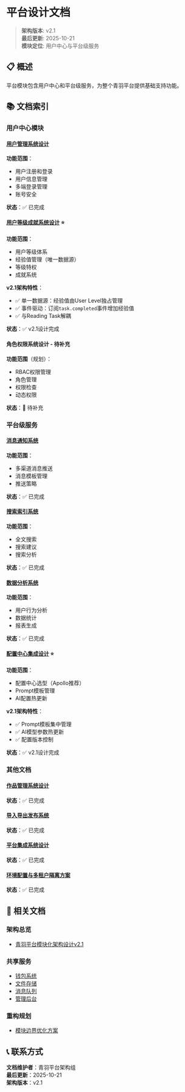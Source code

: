 # 平台设计文档

> **架构版本**: v2.1  
> **最后更新**: 2025-10-21  
> **模块定位**: 用户中心与平台级服务

## 📋 概述

平台模块包含用户中心和平台级服务，为整个青羽平台提供基础支持功能。

## 📚 文档索引

### 用户中心模块

#### [用户管理系统设计](./用户管理系统设计.md)
**功能范围**：
- 用户注册和登录
- 用户信息管理
- 多端登录管理
- 账号安全

**状态**：✅ 已完成

#### [用户等级成就系统设计](./用户等级成就系统设计.md) ⭐
**功能范围**：
- 用户等级体系
- 经验值管理（唯一数据源）
- 等级特权
- 成就系统

**v2.1架构特性**：
- ✅ 单一数据源：经验值由User Level独占管理
- ✅ 事件驱动：订阅`task.completed`事件增加经验值
- ✅ 与Reading Task解耦

**状态**：✅ v2.1设计完成

#### 角色权限系统设计 - 待补充
**功能范围**（规划）：
- RBAC权限管理
- 角色管理
- 权限检查
- 动态权限

**状态**：📝 待补充

### 平台级服务

#### [消息通知系统](./消息通知系统.md)
**功能范围**：
- 多渠道消息推送
- 消息模板管理
- 推送策略

**状态**：✅ 已完成

#### [搜索索引系统](./搜索索引系统.md)
**功能范围**：
- 全文搜索
- 搜索建议
- 搜索分析

**状态**：✅ 已完成

#### [数据分析系统](./数据分析系统.md)
**功能范围**：
- 用户行为分析
- 数据统计
- 报表生成

**状态**：✅ 已完成

#### [配置中心集成设计](./配置中心集成设计.md) ⭐
**功能范围**：
- 配置中心选型（Apollo推荐）
- Prompt模板管理
- AI配置热更新

**v2.1架构特性**：
- ✅ Prompt模板集中管理
- ✅ AI模型参数热更新
- ✅ 配置版本控制

**状态**：✅ v2.1设计完成

### 其他文档

#### [作品管理系统设计](./作品管理系统设计.md)
**状态**：✅ 已完成

#### [导入导出发布系统](./导入导出发布系统.md)
**状态**：✅ 已完成

#### [平台集成系统设计](./平台集成系统设计.md)
**状态**：✅ 已完成

#### [环境配置与多租户隔离方案](./环境配置与多租户隔离方案.md)
**状态**：✅ 已完成

## 🔗 相关文档

### 架构总览
- [青羽平台模块化架构设计v2.1](../青羽平台模块化架构设计v2.1.md)

### 共享服务
- [钱包系统](../shared/钱包系统设计.md)
- [文件存储](../shared/文件存储设计.md)
- [消息队列](../shared/消息队列设计.md)
- [管理后台](../shared/管理后台设计.md)

### 重构规划
- [模块边界优化方案](../重构规划/模块边界优化方案.md)

## 📞 联系方式

**文档维护者**：青羽平台架构组  
**最后更新**：2025-10-21  
**架构版本**：v2.1
